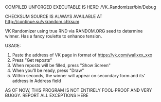 COMPILED UNFORGED EXECUTABLE IS HERE: /VK_Randomizer/bin/Debug

CHECKSUM SOURCE IS ALWAYS AVAILABLE AT http://continue.su/vkrandom.chksum

VK Randomizer using true RND via RANDOM.ORG seed to determine winner. Has a fancy roulette to enhance tension.

USAGE:
1. Paste the address of VK page in format of https://vk.com/wallxxx_xxx
2. Press "Get reposts"
3. When reposts will be filled, press "Show Screen"
4. When you'll be ready, press "Draw"
5. Within seconds, the winner will appear on secondary form and its' address in Address field

AS OF NOW, THIS PROGRAM IS NOT ENTIRELY FOOL-PROOF AND VERY BUGGY. REPORT ALL EXCEPTIONS HERE
